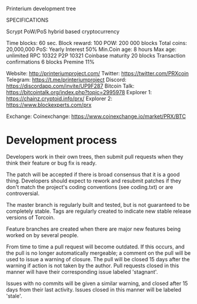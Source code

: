 
Printerium development tree

SPECIFICATIONS

Scrypt PoW/PoS hybrid based cryptocurrency

Time blocks: 60 sec.
Block reward: 100 
POW: 200 000 blocks 
Total coins: 20,000,000 PoS: 
Yearly Interest 50% 
Min.Coin age: 8 hours 
Max age: unlimited 
RPC 10322 
P2P 10321
Coinbase maturity	20 blocks
Transaction confirmations	6 blocks
Premine 11% 

Website:		http://printeriumproject.com/
Twitter:		https://twitter.com/PRXcoin
Telegram:		https://t.me/printeriumproject
Discord:		https://discordapp.com/invite/UP9F287
Bitcoin Talk:	https://bitcointalk.org/index.php?topic=2995978
Explorer 1:		https://chainz.cryptoid.info/prx/
Explorer 2:		https://www.blockexperts.com/prx


Exchange:
Coinexchange:	https://www.coinexchange.io/market/PRX/BTC


Development process
===========================

Developers work in their own trees, then submit pull requests when they think their feature or bug fix is ready.

The patch will be accepted if there is broad consensus that it is a good thing. Developers should expect to rework and resubmit patches if they don't match the project's coding conventions (see coding.txt) or are controversial.

The master branch is regularly built and tested, but is not guaranteed to be completely stable. Tags are regularly created to indicate new stable release versions of Torcoin.

Feature branches are created when there are major new features being worked on by several people.

From time to time a pull request will become outdated. If this occurs, and the pull is no longer automatically mergeable; a comment on the pull will be used to issue a warning of closure. The pull will be closed 15 days after the warning if action is not taken by the author. Pull requests closed in this manner will have their corresponding issue labeled 'stagnant'.

Issues with no commits will be given a similar warning, and closed after 15 days from their last activity. Issues closed in this manner will be labeled 'stale'.
